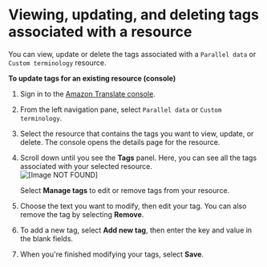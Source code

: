 # Viewing, updating, and deleting tags associated with a resource<a name="tagging-existingtags"></a>

You can view, update or delete the tags associated with a `Parallel data` or `Custom terminology` resource\.

**To update tags for an existing resource \(console\)**

1. Sign in to the [Amazon Translate console](https://console.aws.amazon.com/translate/)\.

1. From the left navigation pane, select `Parallel data` or `Custom terminology`\.

1. Select the resource that contains the tags you want to view, update, or delete\. The console opens the details page for the resource\. 

1. Scroll down until you see the **Tags** panel\. Here, you can see all the tags associated with your selected resource\.  
![\[Image NOT FOUND\]](http://docs.aws.amazon.com/translate/latest/dg/images/modify-tags-2.png)

   Select **Manage tags** to edit or remove tags from your resource\.

1. Choose the text you want to modify, then edit your tag\. You can also remove the tag by selecting **Remove**\. 

1. To add a new tag, select **Add new tag**, then enter the key and value in the blank fields\.

1. When you're finished modifying your tags, select **Save**\.